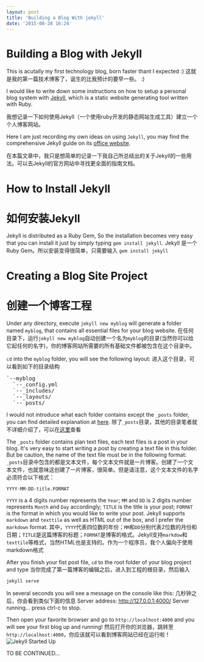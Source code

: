 ```yaml
---
layout: post
title: 'Building a Blog With jekyll'
date: '2015-08-28 16:24'
---
```


# Building a Blog with Jekyll

This is acutally my first technology blog, born faster thant I expected :)
这就是我的第一篇技术博客了，诞生的比我预计的要早一些。 :)

I would like to write down some instructions on how to setup a personal blog system with [Jekyll](http://jekyllrb.com/), which is a static website generating tool written with Ruby.

我想记录一下如何使用Jekyll（一个使用ruby开发的静态网站生成工具）建立一个个人博客网站。

Here I am just recording my own ideas on using `Jekyll`, you may find the comprehensive Jekyll guide on its [office website](http://jekyllrb.com/).

在本篇文章中，我只是想简单的记录一下我自己所总结出的关于Jekyll的一些用法。可以去Jekyll的官方网站中寻找更全面的指南文档。


# How to Install Jekyll
# 如何安装Jekyll

Jekyll is distributed as a Ruby Gem, So the installation becomes very easy that you can install it just by simply typing `gem install jekyll`.
Jekyll 是一个Ruby Gem。所以安装变得很简单，只需要输入 `gem install jekyll`

# Creating a Blog Site Project
# 创建一个博客工程

Under any directory, execute `jekyll new myblog` will generate a folder named `myblog`, that contains all essential files for your blog website.
在任何目录下，运行`jekyll new myblog`自动创建一个名为`myblog`的目录(当然你可以给它起任何的名字)，你的博客网站所需要的所有基础文件都被包含在这个目录中。

`cd` into the `myblog` folder, you will see the following layout:
进入这个目录，可以看到如下的目录结构
<pre>
`--myblog
  `--_config.yml
  `--_includes/
  `--_layouts/
  `--_posts/
</pre>
I would not introduce what each folder contains except the `_posts` folder, you can find detailed explanation at [here](http://jekyllrb.com/docs/structure/).
除了`_posts`目录，其他的目录笔者就不详细介绍了，可以在[这里](http://jekyllrb.com/docs/structure/)查看

The `_posts` folder contains plan text files, each text files is a post in your blog. It's very easy to start writing a post  by creating a text file in this folder. But be caution, the name of the text file must be in the following format:
`_posts`目录中包含的都是文本文件，每个文本文件就是一片博客。创建了一个文本文件，也就意味这创建了一片博客，很简单。但是请注意，这个文本文件的名字必须符合以下格式：

    YYYY-MM-DD-title.FORMAT

`YYYY` is a 4 digits number represents the `Year`; `MM` and `DD` is 2 digits number represents `Month` and `Day` accordingly; `TITLE` is the title is your post; `FORMAT` is the format in which you would like to write your post. Jekyll supports `markdown` and `texttile` as well as HTML out of the box, and I prefer the `markdown` format.
其中，`YYYY`代表四位数的年份；`MM`和`DD`分别代表2位数的月份和日期；`TITLE`是这篇博客的标题；`FORMAT`是博客的格式。Jekyll支持`markdow`和`texttile`等格式，当然HTML也是支持的。作为一个程序员，我个人偏向于使用markdown格式

After you finish your fist post file, `cd` to the root folder of your blog project and type
当你完成了第一篇博客的编辑之后，进入到工程的根目录，然后输入

    jekyll serve

In several seconds you will see a message on the console like this:
几秒钟之后，你会看到类似下面的信息
    Server address: http://127.0.0.1:4000/
    Server running... press ctrl-c to stop.

Then open your favorite browser and go to `http://localhost:4000` and you will see your first blog up and running!
然后打开你的浏览器，跳转至 `http://localhost:4000`，你应该就可以看到博客网站已经在运行啦！
![Jekyll Started Up](//{{site.url}}/assets/images/jekyll-startup.jpg)


TO BE CONTINUED...
